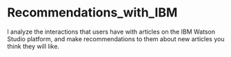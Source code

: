 # Recommendations_with_IBM
l analyze the interactions that users have with articles on the IBM Watson Studio platform, and make recommendations to them about new articles you think they will like. 
